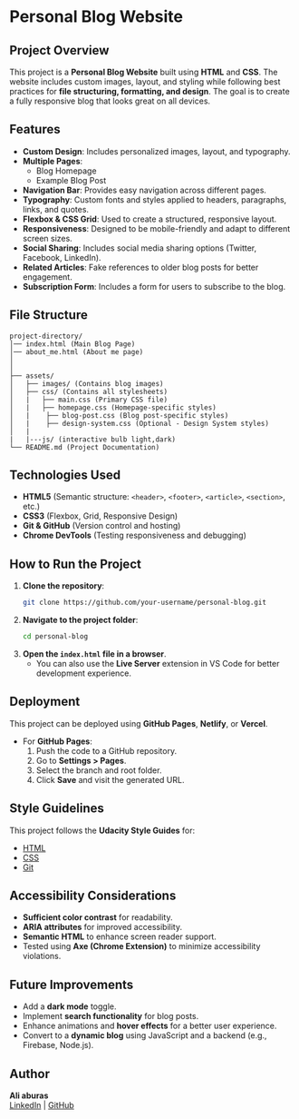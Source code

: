 # Personal Blog Website

## Project Overview
This project is a **Personal Blog Website** built using **HTML** and **CSS**. The website includes custom images, layout, and styling while following best practices for **file structuring, formatting, and design**. The goal is to create a fully responsive blog that looks great on all devices.

## Features
- **Custom Design**: Includes personalized images, layout, and typography.
- **Multiple Pages**:
  - Blog Homepage
  - Example Blog Post
- **Navigation Bar**: Provides easy navigation across different pages.
- **Typography**: Custom fonts and styles applied to headers, paragraphs, links, and quotes.
- **Flexbox & CSS Grid**: Used to create a structured, responsive layout.
- **Responsiveness**: Designed to be mobile-friendly and adapt to different screen sizes.
- **Social Sharing**: Includes social media sharing options (Twitter, Facebook, LinkedIn).
- **Related Articles**: Fake references to older blog posts for better engagement.
- **Subscription Form**: Includes a form for users to subscribe to the blog.

## File Structure
```
project-directory/
│── index.html (Main Blog Page)
│── about_me.html (About me page)
│
│
├── assets/
│   ├── images/ (Contains blog images)
│   ├── css/ (Contains all stylesheets)
│   |   ├── main.css (Primary CSS file)
│   |   ├── homepage.css (Homepage-specific styles)
│   |    ├── blog-post.css (Blog post-specific styles)
│   |    ├── design-system.css (Optional - Design System styles)
│   |
|   |---js/ (interactive bulb light,dark)
└── README.md (Project Documentation)
```

## Technologies Used
- **HTML5** (Semantic structure: `<header>`, `<footer>`, `<article>`, `<section>`, etc.)
- **CSS3** (Flexbox, Grid, Responsive Design)
- **Git & GitHub** (Version control and hosting)
- **Chrome DevTools** (Testing responsiveness and debugging)

## How to Run the Project
1. **Clone the repository**:
   ```sh
   git clone https://github.com/your-username/personal-blog.git
   ```
2. **Navigate to the project folder**:
   ```sh
   cd personal-blog
   ```
3. **Open the `index.html` file in a browser**.
   - You can also use the **Live Server** extension in VS Code for better development experience.

## Deployment
This project can be deployed using **GitHub Pages**, **Netlify**, or **Vercel**.
- For **GitHub Pages**:
  1. Push the code to a GitHub repository.
  2. Go to **Settings > Pages**.
  3. Select the branch and root folder.
  4. Click **Save** and visit the generated URL.

## Style Guidelines
This project follows the **Udacity Style Guides** for:
- [HTML](https://udacity.github.io/frontend-nanodegree-styleguide/index.html)
- [CSS](https://udacity.github.io/frontend-nanodegree-styleguide/css.html)
- [Git](https://udacity.github.io/frontend-nanodegree-styleguide/git.html)

## Accessibility Considerations
- **Sufficient color contrast** for readability.
- **ARIA attributes** for improved accessibility.
- **Semantic HTML** to enhance screen reader support.
- Tested using **Axe (Chrome Extension)** to minimize accessibility violations.

## Future Improvements
- Add a **dark mode** toggle.
- Implement **search functionality** for blog posts.
- Enhance animations and **hover effects** for a better user experience.
- Convert to a **dynamic blog** using JavaScript and a backend (e.g., Firebase, Node.js).

## Author
**Ali aburas**  
[LinkedIn](https://www.linkedin.com/in/ali-aburas-8b8870332) | [GitHub](https://github.com/aburasCode)
